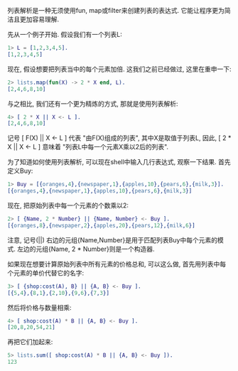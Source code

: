 
列表解析是一种无须使用fun, map或filter来创建列表的表达式. 它能让程序更为简洁且更加容易理解.

先从一个例子开始. 假设我们有一个列表L:

```erl
1> L = [1,2,3,4,5].
[1,2,3,4,5]
```

现在, 假设想要把列表当中的每个元素加倍. 这我们之前已经做过, 这里在重申一下:

```erl
2> lists.map(fun(X) -> 2 * X end, L).
[2,4,6,8,10]
```

与之相比, 我们还有一个更为精炼的方式, 那就是使用列表解析:

```erl
4> [ 2 * X || X <- L ].
[2,4,6,8,10]
```

记号 [ F(X) || X <- L ] 代表 "由F(X)组成的列表", 其中X是取值于列表L, 因此, [ 2 * X || X <- L ] 意味着 "列表L中每一个元素X乘以2后的列表".

为了知道如何使用列表解析, 可以现在shell中输入几行表达式, 观察一下结果. 首先定义Buy:

```erl
1> Buy = [{oranges,4},{newspaper,1},{apples,10},{pears,6},{milk,3}].
[{oranges,4},{newspaper,1},{apples,10},{pears,6},{milk,3}]
```

现在, 把原始列表中每一个元素的个数乘以2:

```erl
2> [ {Name, 2 * Number} || {Name, Number} <- Buy ].
[{oranges,8},{newspaper,2},{apples,20},{pears,12},{milk,6}]
```

注意, 记号(||) 右边的元组{Name,Number}是用于匹配列表Buy中每个元素的模式. 左边的元组{Name, 2 * Number}则是一个构造器.

如果现在想要计算原始列表中所有元素的价格总和, 可以这么做, 首先用列表中每个元素的单价代替它的名字:

```erl
3> [ {shop:cost(A), B} || {A, B} <- Buy ].
[{5,4},{8,1},{2,10},{9,6},{7,3}]
```

然后将价格与数量相乘:

```erl
4> [ shop:cost(A) * B || {A, B} <- Buy ].
[20,8,20,54,21]
```

再把它们加起来:

```erl
5> lists.sum([ shop:cost(A) * B || {A, B} <- Buy ]).
123
``` 




